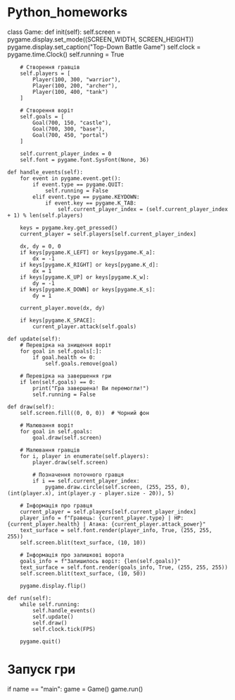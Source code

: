 # Python_homeworks
class Game:
    def init(self):
        self.screen = pygame.display.set_mode((SCREEN_WIDTH, SCREEN_HEIGHT))
        pygame.display.set_caption("Top-Down Battle Game")
        self.clock = pygame.time.Clock()
        self.running = True
        
        # Створення гравців
        self.players = [
            Player(100, 300, "warrior"),
            Player(100, 200, "archer"),
            Player(100, 400, "tank")
        ]
        
        # Створення воріт
        self.goals = [
            Goal(700, 150, "castle"),
            Goal(700, 300, "base"),
            Goal(700, 450, "portal")
        ]
        
        self.current_player_index = 0
        self.font = pygame.font.SysFont(None, 36)
    
    def handle_events(self):
        for event in pygame.event.get():
            if event.type == pygame.QUIT:
                self.running = False
            elif event.type == pygame.KEYDOWN:
                if event.key == pygame.K_TAB:
                    self.current_player_index = (self.current_player_index + 1) % len(self.players)
        
        keys = pygame.key.get_pressed()
        current_player = self.players[self.current_player_index]
        
        dx, dy = 0, 0
        if keys[pygame.K_LEFT] or keys[pygame.K_a]:
            dx = -1
        if keys[pygame.K_RIGHT] or keys[pygame.K_d]:
            dx = 1
        if keys[pygame.K_UP] or keys[pygame.K_w]:
            dy = -1
        if keys[pygame.K_DOWN] or keys[pygame.K_s]:
            dy = 1
            
        current_player.move(dx, dy)
        
        if keys[pygame.K_SPACE]:
            current_player.attack(self.goals)
    
    def update(self):
        # Перевірка на знищення воріт
        for goal in self.goals[:]:
            if goal.health <= 0:
                self.goals.remove(goal)
        
        # Перевірка на завершення гри
        if len(self.goals) == 0:
            print("Гра завершена! Ви перемогли!")
            self.running = False
    
    def draw(self):
        self.screen.fill((0, 0, 0))  # Чорний фон
        
        # Малювання воріт
        for goal in self.goals:
            goal.draw(self.screen)
        
        # Малювання гравців
        for i, player in enumerate(self.players):
            player.draw(self.screen)
            
            # Позначення поточного гравця
            if i == self.current_player_index:
                pygame.draw.circle(self.screen, (255, 255, 0), (int(player.x), int(player.y - player.size - 20)), 5)
        
        # Інформація про гравця
        current_player = self.players[self.current_player_index]
        player_info = f"Гравець: {current_player.type} | HP: {current_player.health} | Атака: {current_player.attack_power}"
        text_surface = self.font.render(player_info, True, (255, 255, 255))
        self.screen.blit(text_surface, (10, 10))
        
        # Інформація про залишкові ворота
        goals_info = f"Залишилось воріт: {len(self.goals)}"
        text_surface = self.font.render(goals_info, True, (255, 255, 255))
        self.screen.blit(text_surface, (10, 50))
        
        pygame.display.flip()
    
    def run(self):
        while self.running:
            self.handle_events()
            self.update()
            self.draw()
            self.clock.tick(FPS)
        
        pygame.quit()

# Запуск гри
if name == "main":
    game = Game()
    game.run()
